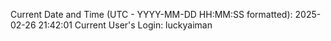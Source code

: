 Current Date and Time (UTC - YYYY-MM-DD HH:MM:SS formatted): 2025-02-26 21:42:01
Current User's Login: luckyaiman
